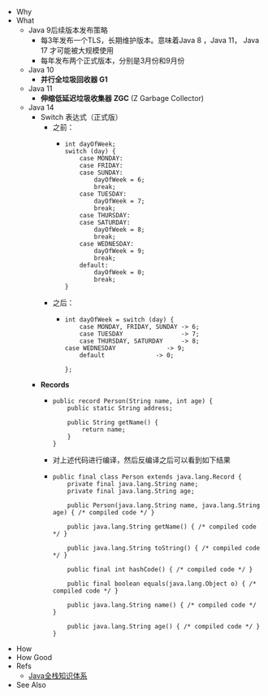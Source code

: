 - Why
- What
	- Java 9后续版本发布策略
		- 每3年发布一个TLS，长期维护版本。意味着Java 8 ，Java 11， Java 17 才可能被大规模使用
		- 每年发布两个正式版本，分别是3月份和9月份
	- Java 10
		- **并行全垃圾回收器 G1**
	- Java 11
		- **伸缩低延迟垃圾收集器** **ZGC** (Z Garbage Collector)
	- Java 14
		- Switch 表达式（正式版）
			- 之前：
				- ```
				  int dayOfWeek;
				  switch (day) {
				      case MONDAY:
				      case FRIDAY:
				      case SUNDAY:
				          dayOfWeek = 6;
				          break;
				      case TUESDAY:
				          dayOfWeek = 7;
				          break;
				      case THURSDAY:
				      case SATURDAY:
				          dayOfWeek = 8;
				          break;
				      case WEDNESDAY:
				          dayOfWeek = 9;
				          break;
				      default:
				          dayOfWeek = 0;
				          break;
				  }
				  ```
			- 之后：
				- ```
				  int dayOfWeek = switch (day) {
				      case MONDAY, FRIDAY, SUNDAY -> 6;
				      case TUESDAY                -> 7;
				      case THURSDAY, SATURDAY     -> 8;
				  case WEDNESDAY              -> 9;
				      default              -> 0;
				  
				  };
				  ```
		- **Records**
			- ```
			  public record Person(String name, int age) {
			      public static String address;
			  
			      public String getName() {
			          return name;
			      }
			  }
			  ```
			- 对上述代码进行编译，然后反编译之后可以看到如下结果
			- ```
			  public final class Person extends java.lang.Record {
			      private final java.lang.String name;
			      private final java.lang.String age;
			  
			      public Person(java.lang.String name, java.lang.String age) { /* compiled code */ }
			  
			      public java.lang.String getName() { /* compiled code */ }
			  
			      public java.lang.String toString() { /* compiled code */ }
			  
			      public final int hashCode() { /* compiled code */ }
			  
			      public final boolean equals(java.lang.Object o) { /* compiled code */ }
			  
			      public java.lang.String name() { /* compiled code */ }
			  
			      public java.lang.String age() { /* compiled code */ }
			  }
			  ```
- How
- How Good
- Refs
	- [Java全栈知识体系](https://pdai.tech/md/interview/x-interview.html#_6-2-java-9-%E7%89%B9%E6%80%A7)
- See Also